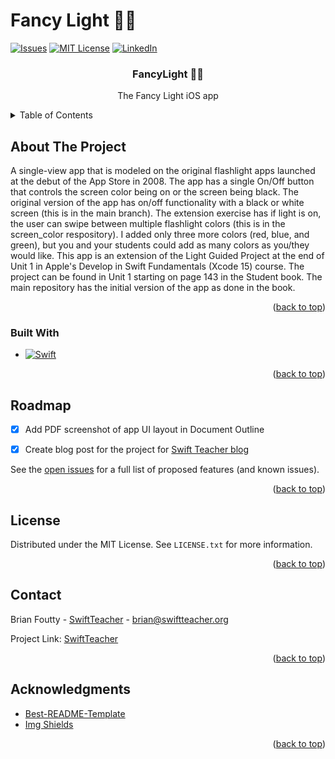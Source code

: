 # Fancy Light 🎩💡

<!-- PROJECT SHIELDS -->

[![Issues][issues-shield]][issues-url]
[![MIT License][license-shield]][license-url]
[![LinkedIn][linkedin-shield]][linkedin-url]


  <h3 align="center">FancyLight 🎩💡</h3>

  <p align="center">
   The Fancy Light iOS app
  </p>



<!-- TABLE OF CONTENTS -->
<details>
  <summary>Table of Contents</summary>
  <ol>
    <li>
      <a href="#about-the-project">About The Project</a>
      <ul>
        <li><a href="#built-with">Built With</a></li>
      </ul>
    <li><a href="#roadmap">Roadmap</a></li>
    <li><a href="#license">License</a></li>
    <li><a href="#contact">Contact</a></li>
    <li><a href="#acknowledgments">Acknowledgments</a></li>
     </li>
  </ol>
</details>



<!-- ABOUT THE PROJECT -->
## About The Project

A single-view app that is modeled on the original flashlight apps launched at the debut of the App Store in 2008. The app has a single On/Off button that controls the screen color being on or the screen being black. The original version of the app has on/off functionality with a black or white screen (this is in the main branch). The extension exercise has if light is on, the user can swipe between multiple flashlight colors (this is in the screen_color respository). I added only three more colors (red, blue, and green), but you and your students could add as many colors as you/they would like. This app is an extension of the Light Guided Project at the end of Unit 1 in Apple's Develop in Swift Fundamentals (Xcode 15) course. The project can be found in Unit 1 starting on page 143 in the Student book. The main repository has the initial version of the app as done in the book.

<p align="right">(<a href="#readme-top">back to top</a>)</p>



### Built With

* [![Swift][swift-shield]][swift-url]


<p align="right">(<a href="#readme-top">back to top</a>)</p>

<!-- ROADMAP -->
## Roadmap

- [x] Add PDF screenshot of app UI layout in Document Outline
- [x] Create blog post for the project for [Swift Teacher blog](https://swiftteacher.org)


See the [open issues](https://github.com/Fundamentals-1/FancyLight/issues) for a full list of proposed features (and known issues).

<p align="right">(<a href="#readme-top">back to top</a>)</p>


<!-- LICENSE -->
## License

Distributed under the MIT License. See `LICENSE.txt` for more information.

<p align="right">(<a href="#readme-top">back to top</a>)</p>



<!-- CONTACT -->
## Contact

Brian Foutty - [SwiftTeacher](https://www.threads.net/@swiftteacher) - brian@swiftteacher.org

Project Link: [SwiftTeacher](https://github.com/Fundamentals-3/GuessMyNumber/blob/main/README.md)

<p align="right">(<a href="#readme-top">back to top</a>)</p>



<!-- ACKNOWLEDGMENTS -->
## Acknowledgments

* [Best-README-Template](https://github.com/othneildrew/Best-README-Template)
* [Img Shields](https://shields.io)
  

<p align="right">(<a href="#readme-top">back to top</a>)</p>



<!-- MARKDOWN LINKS & IMAGES -->
<!-- https://www.markdownguide.org/basic-syntax/#reference-style-links -->
[issues-shield]: https://img.shields.io/github/issues/Fundamentals-1/FancyLight.svg?style=for-the-badge
[issues-url]: https://github.com/Fundamentals-1/FancyLight/issues
[license-shield]: https://img.shields.io/github/license/othneildrew/Best-README-Template.svg?style=for-the-badge
[license-url]: https://github.com/Fundamentals-1/FancyLight/blob/main/LICENSE
[linkedin-shield]: https://img.shields.io/badge/-LinkedIn-black.svg?style=for-the-badge&logo=linkedin&colorB=555
[linkedin-url]: https://linkedin.com/in/brian-foutty-607aa874
[swift-shield]: https://img.shields.io/badge/Swift-FA7343?style=for-the-badge&logo=swift&logoColor=white
[swift-url]: https://www.swift.org/community/#mailing-lists

